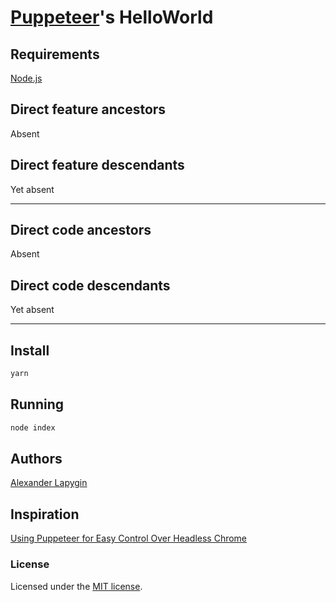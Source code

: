 # [Puppeteer](https://github.com/GoogleChrome/puppeteer)'s HelloWorld

## Requirements

[Node.js](https://nodejs.org/en/download/package-manager/)

## Direct feature ancestors

Absent

## Direct feature descendants

Yet absent

---

## Direct code ancestors

Absent

## Direct code descendants

Yet absent

---

## Install

```sh
yarn
```

## Running

```sh
node index
```

## Authors

[Alexander Lapygin](https://github.com/AlexanderLapygin)

## Inspiration

[Using Puppeteer for Easy Control Over Headless Chrome](https://alligator.io/tooling/puppeteer/)

### License

Licensed under the [MIT license](./LICENSE).
